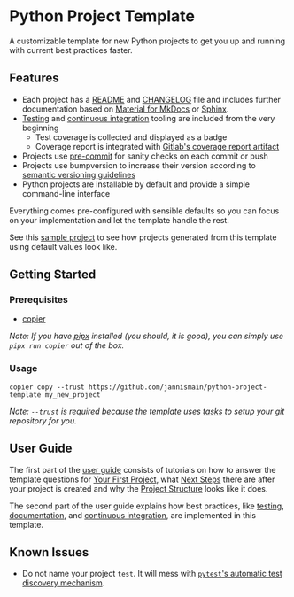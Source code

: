 # Python Project Template

A customizable template for new Python projects to get you up and running with current best practices faster.

## Features

- Each project has a [README][] and [CHANGELOG][] file and includes further documentation based on [Material for MkDocs][] or [Sphinx][].
- [Testing][kb_testing] and [continuous integration][ci] tooling are included from the very beginning
    - Test coverage is collected and displayed as a badge
    - Coverage report is integrated with [Gitlab's coverage report artifact][gitlab coverage report]
- Projects use [pre-commit][] for sanity checks on each commit or push
- Projects use bumpversion to increase their version according to [semantic versioning guidelines][semver]
- Python projects are installable by default and provide a simple command-line interface

[readme]: https://intern.iis.fhg.de/x/I5DPFQ
[changelog]: https://intern.iis.fhg.de/display/DOCS/Changelog
[material for mkdocs]: https://squidfunk.github.io/mkdocs-material
[sphinx]: https://www.sphinx-doc.org
[ci]: https://intern.iis.fhg.de/x/DK6qG
[kb_testing]: https://intern.iis.fhg.de/x/DS9SFw
[gitlab coverage report]: https://docs.gitlab.com/ee/ci/yaml/artifacts_reports.html#artifactsreportscoverage_report
[pre-commit]: https://pre-commit.com/
[semver]: https://semver.org/

Everything comes pre-configured with sensible defaults so you can focus on your implementation and let the template handle the rest.

See this [sample project][] to see how projects generated from this template using default values look like.

[sample project]: https://github.com/jannismain/python-project-template-example

## Getting Started

### Prerequisites

* [copier][]

*Note: If you have [pipx][] installed (you should, it is good), you can simply use `pipx run copier` out of the box.*

[copier]: https://github.com/copier-org/copier
[pipx]: https://pypa.github.io/pipx/

### Usage

```console
copier copy --trust https://github.com/jannismain/python-project-template my_new_project
```

*Note: `--trust` is required because the template uses [tasks][] to setup your git repository for you.*

[tasks]: https://github.com/jannismain/python-project-template/blob/main/copier.yaml

<!-- usage-end -->

## User Guide

The first part of the [user guide][] consists of tutorials on how to answer the template questions for [Your First Project][], what [Next Steps][] there are after your project is created and why the [Project Structure][] looks like it does.

[user guide]: https://mkj.git01.iis.fhg.de/project-template/user-guide/
[your first project]: https://mkj.git01.iis.fhg.de/project-template/user-guide/first-project
[next steps]: https://mkj.git01.iis.fhg.de/project-template/user-guide/first-project
[project structure]: https://mkj.git01.iis.fhg.de/project-template/user-guide/project-structure

The second part of the user guide explains how best practices, like [testing][], [documentation][], and [continuous integration][], are implemented in this template.

[testing]: https://mkj.git01.iis.fhg.de/project-template/user-guide/topics/testing
[documentation]: https://mkj.git01.iis.fhg.de/project-template/user-guide/topics/documentation
[continuous integration]: https://mkj.git01.iis.fhg.de/project-template/user-guide/topics/ci

## Known Issues

* Do not name your project `test`. It will mess with [`pytest`'s automatic test discovery mechanism](https://docs.pytest.org/explanation/goodpractices.html#conventions-for-python-test-discovery).
